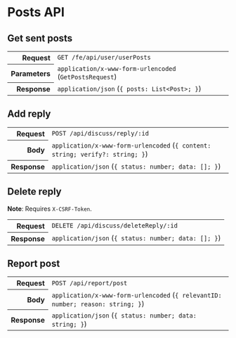 # Posts API

## Get sent posts

<table>
  <tr>
    <th align="right">Request</th>
    <td><code>GET /fe/api/user/userPosts</code></td>
  </tr>
  <tr>
    <th align="right">Parameters</th>
    <td><code>application/x-www-form-urlencoded</code> (<code>GetPostsRequest</code>)</td>
  </tr>
  <tr>
    <th align="right">Response</th>
    <td><code>application/json</code> (<code>{ posts: List&lt;Post&gt;; }</code>)</td>
  </tr>
</table>

## Add reply

<table>
  <tr>
    <th align="right">Request</th>
    <td><code>POST /api/discuss/reply/:id</code></td>
  </tr>
  <tr>
    <th align="right">Body</th>
    <td><code>application/x-www-form-urlencoded</code> (<code>{ content: string; verify?: string; }</code>)</td>
  </tr>
  <tr>
    <th align="right">Response</th>
    <td><code>application/json</code> (<code>{ status: number; data: []; }</code>)</td>
  </tr>
</table>

## Delete reply

**Note**: Requires `X-CSRF-Token`.

<table>
  <tr>
    <th align="right">Request</th>
    <td><code>DELETE /api/discuss/deleteReply/:id</code></td>
  </tr>
  <tr>
    <th align="right">Response</th>
    <td><code>application/json</code> (<code>{ status: number; data: []; }</code>)</td>
  </tr>
</table>

## Report post

<table>
  <tr>
    <th align="right">Request</th>
    <td><code>POST /api/report/post</code></td>
  </tr>
  <tr>
    <th align="right">Body</th>
    <td><code>application/x-www-form-urlencoded</code> (<code>{ relevantID: number; reason: string; }</code>)</td>
  </tr>
  <tr>
    <th align="right">Response</th>
    <td><code>application/json</code> (<code>{ status: number; data: string; }</code>)</td>
  </tr>
</table>
